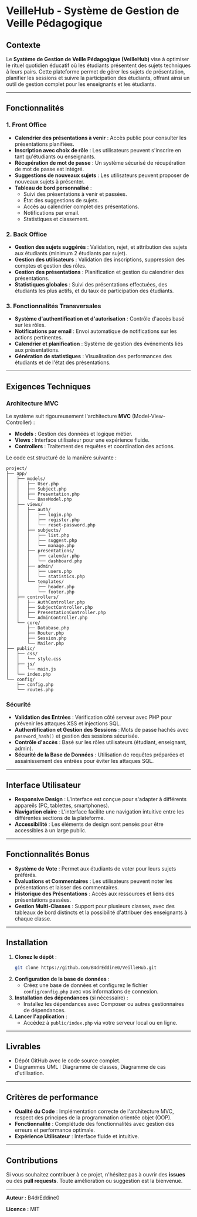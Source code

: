 # VeilleHub - Système de Gestion de Veille Pédagogique

## Contexte
Le **Système de Gestion de Veille Pédagogique (VeilleHub)** vise à optimiser le rituel quotidien éducatif où les étudiants présentent des sujets techniques à leurs pairs. Cette plateforme permet de gérer les sujets de présentation, planifier les sessions et suivre la participation des étudiants, offrant ainsi un outil de gestion complet pour les enseignants et les étudiants.

---

## Fonctionnalités

### 1. Front Office
- **Calendrier des présentations à venir** : Accès public pour consulter les présentations planifiées.
- **Inscription avec choix de rôle** : Les utilisateurs peuvent s'inscrire en tant qu'étudiants ou enseignants.
- **Récupération de mot de passe** : Un système sécurisé de récupération de mot de passe est intégré.
- **Suggestions de nouveaux sujets** : Les utilisateurs peuvent proposer de nouveaux sujets à présenter.
- **Tableau de bord personnalisé** :
  - Suivi des présentations à venir et passées.
  - État des suggestions de sujets.
  - Accès au calendrier complet des présentations.
  - Notifications par email.
  - Statistiques et classement.

### 2. Back Office
- **Gestion des sujets suggérés** : Validation, rejet, et attribution des sujets aux étudiants (minimum 2 étudiants par sujet).
- **Gestion des utilisateurs** : Validation des inscriptions, suppression des comptes et gestion des rôles.
- **Gestion des présentations** : Planification et gestion du calendrier des présentations.
- **Statistiques globales** : Suivi des présentations effectuées, des étudiants les plus actifs, et du taux de participation des étudiants.

### 3. Fonctionnalités Transversales
- **Système d'authentification et d'autorisation** : Contrôle d'accès basé sur les rôles.
- **Notifications par email** : Envoi automatique de notifications sur les actions pertinentes.
- **Calendrier et planification** : Système de gestion des événements liés aux présentations.
- **Génération de statistiques** : Visualisation des performances des étudiants et de l'état des présentations.

---

## Exigences Techniques

### Architecture MVC
Le système suit rigoureusement l'architecture **MVC** (Model-View-Controller) :
- **Models** : Gestion des données et logique métier.
- **Views** : Interface utilisateur pour une expérience fluide.
- **Controllers** : Traitement des requêtes et coordination des actions.

Le code est structuré de la manière suivante :

```
project/
├── app/
│   ├── models/
│   │   ├── User.php
│   │   ├── Subject.php
│   │   ├── Presentation.php
│   │   └── BaseModel.php
│   ├── views/
│   │   ├── auth/
│   │   │   ├── login.php
│   │   │   ├── register.php
│   │   │   └── reset-password.php
│   │   ├── subjects/
│   │   │   ├── list.php
│   │   │   ├── suggest.php
│   │   │   └── manage.php
│   │   ├── presentations/
│   │   │   ├── calendar.php
│   │   │   └── dashboard.php
│   │   ├── admin/
│   │   │   ├── users.php
│   │   │   └── statistics.php
│   │   └── templates/
│   │       ├── header.php
│   │       └── footer.php
│   ├── controllers/
│   │   ├── AuthController.php
│   │   ├── SubjectController.php
│   │   ├── PresentationController.php
│   │   └── AdminController.php
│   └── core/
│       ├── Database.php
│       ├── Router.php
│       ├── Session.php
│       └── Mailer.php
├── public/
│   ├── css/
│   │   └── style.css
│   ├── js/
│   │   └── main.js
│   └── index.php
└── config/
    ├── config.php
    └── routes.php
```

### Sécurité
- **Validation des Entrées** : Vérification côté serveur avec PHP pour prévenir les attaques XSS et injections SQL.
- **Authentification et Gestion des Sessions** : Mots de passe hachés avec `password_hash()` et gestion des sessions sécurisée.
- **Contrôle d'accès** : Basé sur les rôles utilisateurs (étudiant, enseignant, admin).
- **Sécurité de la Base de Données** : Utilisation de requêtes préparées et assainissement des entrées pour éviter les attaques SQL.

---

## Interface Utilisateur
- **Responsive Design** : L'interface est conçue pour s'adapter à différents appareils (PC, tablettes, smartphones).
- **Navigation claire** : L'interface facilite une navigation intuitive entre les différentes sections de la plateforme.
- **Accessibilité** : Les éléments de design sont pensés pour être accessibles à un large public.

---

## Fonctionnalités Bonus
- **Système de Vote** : Permet aux étudiants de voter pour leurs sujets préférés.
- **Évaluations et Commentaires** : Les utilisateurs peuvent noter les présentations et laisser des commentaires.
- **Historique des Présentations** : Accès aux ressources et liens des présentations passées.
- **Gestion Multi-Classes** : Support pour plusieurs classes, avec des tableaux de bord distincts et la possibilité d'attribuer des enseignants à chaque classe.

---

## Installation

1. **Clonez le dépôt** :
   ```bash
   git clone https://github.com/B4drEddine0/VeilleHub.git
   ```
2. **Configuration de la base de données** :
   - Créez une base de données et configurez le fichier `config/config.php` avec vos informations de connexion.
3. **Installation des dépendances** (si nécessaire) :
   - Installez les dépendances avec Composer ou autres gestionnaires de dépendances.
4. **Lancer l'application** :
   - Accédez à `public/index.php` via votre serveur local ou en ligne.

---

## Livrables
- Dépôt GitHub avec le code source complet.
- Diagrammes UML : Diagramme de classes, Diagramme de cas d'utilisation.
  
---

## Critères de performance
- **Qualité du Code** : Implémentation correcte de l'architecture MVC, respect des principes de la programmation orientée objet (OOP).
- **Fonctionnalité** : Complétude des fonctionnalités avec gestion des erreurs et performance optimale.
- **Expérience Utilisateur** : Interface fluide et intuitive.

---

## Contributions
Si vous souhaitez contribuer à ce projet, n'hésitez pas à ouvrir des **issues** ou des **pull requests**. Toute amélioration ou suggestion est la bienvenue.

---

**Auteur :** B4drEddine0

**Licence :** MIT
